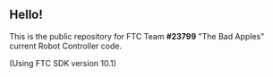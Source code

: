 ## Hello!

This is the public repository for FTC Team **#23799** "The Bad Apples" current Robot Controller code.

(Using FTC SDK version 10.1)
